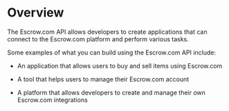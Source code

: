 # Overview

The Escrow.com API allows developers to create applications that can connect to the Escrow.com platform and perform various tasks.

Some examples of what you can build using the Escrow.com API include:

- An application that allows users to buy and sell items using Escrow.com

- A tool that helps users to manage their Escrow.com account

- A platform that allows developers to create and manage their own Escrow.com integrations
